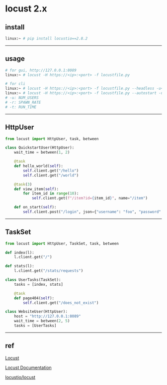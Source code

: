 # locust 2.x

## install

```bash
linux:~ # pip install locustio==2.8.2
```


---

## usage

```bash
# for gui, http://127.0.0.1:8089
linux:~ # locust -H https://<ip>:<port> -f locustfile.py

# for cli
linux:~ # locust -H https://<ip>:<port> -f locustfile.py --headless -u<n> -r<m> -t<time>
linux:~ # locust -H https://<ip>:<port> -f locustfile.py --autostart -u<n> -r<m> -t<time>
# -u: NUM_USERS
# -r: SPAWN_RATE
# -t: RUN_TIME
```


---

## HttpUser

```python
from locust import HttpUser, task, between

class QuickstartUser(HttpUser):
    wait_time = between(1, 2)

    @task
    def hello_world(self):
        self.client.get("/hello")
        self.client.get("/world")

    @task(3)
    def view_item(self):
        for item_id in range(10):
            self.client.get(f"/item?id={item_id}", name="/item")

    def on_start(self):
        self.client.post("/login", json={"username": "foo", "password": "bar"})
```


---

## TaskSet

```python
from locust import HttpUser, TaskSet, task, between

def index(l):
    l.client.get("/")

def stats(l):
    l.client.get("/stats/requests")

class UserTasks(TaskSet):
    tasks = [index, stats]

    @task
    def page404(self):
        self.client.get("/does_not_exist")

class WebsiteUser(HttpUser):
    host = "http://127.0.0.1:8089"
    wait_time = between(2, 5)
    tasks = [UserTasks]
```


---

## ref

[Locust](https://locust.io/)

[Locust Documentation](http://docs.locust.io/en/stable/index.html)

[locustio/locust](https://github.com/locustio/locust)
